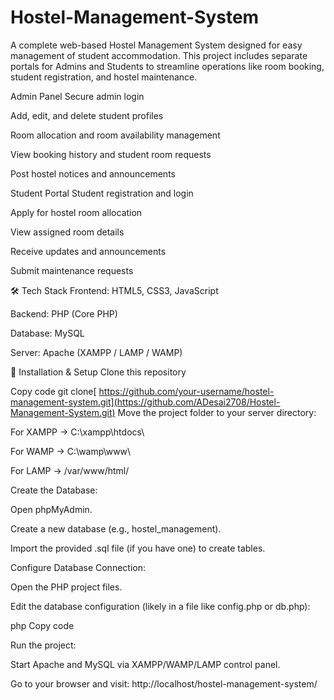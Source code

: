# Hostel-Management-System
A complete web-based Hostel Management System designed for easy management of student accommodation.
This project includes separate portals for Admins and Students to streamline operations like room booking, student registration, and hostel maintenance.

Admin Panel
Secure admin login

Add, edit, and delete student profiles

Room allocation and room availability management

View booking history and student room requests

Post hostel notices and announcements

Student Portal
Student registration and login

Apply for hostel room allocation

View assigned room details

Receive updates and announcements

Submit maintenance requests

🛠️ Tech Stack
Frontend: HTML5, CSS3, JavaScript

Backend: PHP (Core PHP)

Database: MySQL

Server: Apache (XAMPP / LAMP / WAMP)

🚀 Installation & Setup
Clone this repository


Copy code
git clone[ https://github.com/your-username/hostel-management-system.git](https://github.com/ADesai2708/Hostel-Management-System.git)
Move the project folder to your server directory:

For XAMPP → C:\xampp\htdocs\

For WAMP → C:\wamp\www\

For LAMP → /var/www/html/

Create the Database:

Open phpMyAdmin.

Create a new database (e.g., hostel_management).

Import the provided .sql file (if you have one) to create tables.

Configure Database Connection:

Open the PHP project files.

Edit the database configuration (likely in a file like config.php or db.php):

php
Copy code
<?php
$conn = mysqli_connect('localhost', 'root', '', 'hostel_management');
?>
Run the project:

Start Apache and MySQL via XAMPP/WAMP/LAMP control panel.

Go to your browser and visit:
http://localhost/hostel-management-system/
